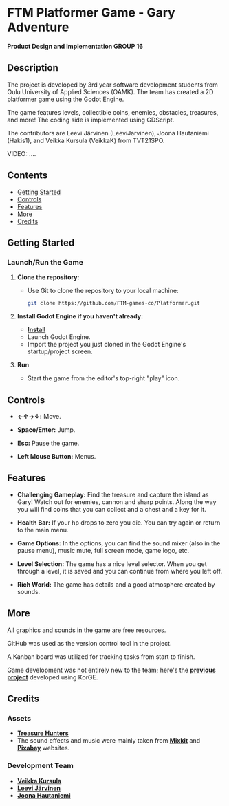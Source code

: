 # FTM Platformer Game - Gary Adventure
**Product Design and Implementation GROUP 16**

## Description

The project is developed by 3rd year software development students from Oulu University of Applied Sciences (OAMK). The team has created a 2D platformer game using the Godot Engine.

The game features levels, collectible coins, enemies, obstacles, treasures, and more! The coding side is implemented using GDScript.

The contributors are Leevi Järvinen (LeeviJarvinen), Joona Hautaniemi (Hakis1), and Veikka Kursula (VeikkaK) from TVT21SPO.

VIDEO: ....

## Contents

- [Getting Started](#Getting-Started)
- [Controls](#Controls)
- [Features](#Features)
- [More](#More)
- [Credits](#Credits)

## Getting Started

### Launch/Run the Game

1. **Clone the repository:**
   - Use Git to clone the repository to your local machine:
     ```bash
     git clone https://github.com/FTM-games-co/Platformer.git
     ```

2. **Install Godot Engine if you haven't already:**
   - **[Install](https://godotengine.org/)**
   - Launch Godot Engine.
   - Import the project you just cloned in the Godot Engine's startup/project screen.

4. **Run**
   - Start the game from the editor's top-right "play" icon.

## Controls

- **←↑→↓:** Move.

- **Space/Enter:** Jump.

- **Esc:** Pause the game.

- **Left Mouse Button:** Menus.

## Features

- **Challenging Gameplay:** Find the treasure and capture the island as Gary! Watch out for enemies, cannon and sharp points. Along the way you will find coins that you can collect and a chest and a key for it.
  
- **Health Bar:** If your hp drops to zero you die. You can try again or return to the main menu.

- **Game Options:** In the options, you can find the sound mixer (also in the pause menu), music mute, full screen mode, game logo, etc.

- **Level Selection:** The game has a nice level selector. When you get through a level, it is saved and you can continue from where you left off.

- **Rich World:** The game has details and a good atmosphere created by sounds.

## More

All graphics and sounds in the game are free resources.

GitHub was used as the version control tool in the project.

A Kanban board was utilized for tracking tasks from start to finish.

Game development was not entirely new to the team; here's the **[previous project](https://github.com/FTM-Mobile-Solutions/Mobiilikehitysprojekti)** developed using KorGE.

## Credits

### Assets

- **[Treasure Hunters](https://pixelfrog-assets.itch.io/treasure-hunters)**
- The sound effects and music were mainly taken from **[Mixkit](https://mixkit.co/)** and **[Pixabay](https://pixabay.com/sound-effects/)** websites.

### Development Team
- **[Veikka Kursula](https://github.com/VeikkaK)**
- **[Leevi Järvinen](https://github.com/LeeviJarvinen)**
- **[Joona Hautaniemi](https://github.com/Hakis1)**

